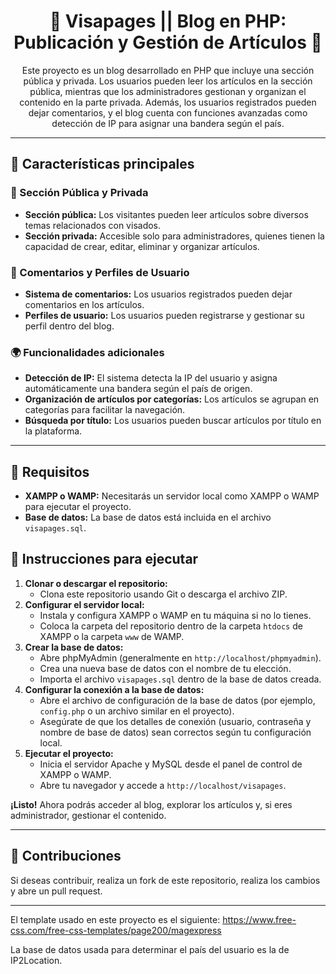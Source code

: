 <h1 align="center">📝 Visapages || Blog en PHP: Publicación y Gestión de Artículos 📝</h1>

<p align="center">
  Este proyecto es un blog desarrollado en PHP que incluye una sección pública y privada. Los usuarios pueden leer los artículos en la sección pública, 
  mientras que los administradores gestionan y organizan el contenido en la parte privada. Además, los usuarios registrados pueden dejar comentarios, 
  y el blog cuenta con funciones avanzadas como detección de IP para asignar una bandera según el país.
</p>

---

<h2>🚀 Características principales</h2>

<h3>📖 Sección Pública y Privada</h3>
<ul>
  <li><strong>Sección pública:</strong> Los visitantes pueden leer artículos sobre diversos temas relacionados con visados.</li>
  <li><strong>Sección privada:</strong> Accesible solo para administradores, quienes tienen la capacidad de crear, editar, eliminar y organizar artículos.</li>
</ul>

<h3>💬 Comentarios y Perfiles de Usuario</h3>
<ul>
  <li><strong>Sistema de comentarios:</strong> Los usuarios registrados pueden dejar comentarios en los artículos.</li>
  <li><strong>Perfiles de usuario:</strong> Los usuarios pueden registrarse y gestionar su perfil dentro del blog.</li>
</ul>

<h3>🌍 Funcionalidades adicionales</h3>
<ul>
  <li><strong>Detección de IP:</strong> El sistema detecta la IP del usuario y asigna automáticamente una bandera según el país de origen.</li>
  <li><strong>Organización de artículos por categorías:</strong> Los artículos se agrupan en categorías para facilitar la navegación.</li>
  <li><strong>Búsqueda por título:</strong> Los usuarios pueden buscar artículos por título en la plataforma.</li>
</ul>

---

<h2>🧰 Requisitos</h2>
<ul>
  <li><strong>XAMPP o WAMP:</strong> Necesitarás un servidor local como XAMPP o WAMP para ejecutar el proyecto.</li>
  <li><strong>Base de datos:</strong> La base de datos está incluida en el archivo <code>visapages.sql</code>.</li>
</ul>

<h2>🚀 Instrucciones para ejecutar</h2>
<ol>
  <li><strong>Clonar o descargar el repositorio:</strong>
    <ul>
      <li>Clona este repositorio usando Git o descarga el archivo ZIP.</li>
    </ul>
  </li>
  <li><strong>Configurar el servidor local:</strong>
    <ul>
      <li>Instala y configura XAMPP o WAMP en tu máquina si no lo tienes.</li>
      <li>Coloca la carpeta del repositorio dentro de la carpeta <code>htdocs</code> de XAMPP o la carpeta <code>www</code> de WAMP.</li>
    </ul>
  </li>
  <li><strong>Crear la base de datos:</strong>
    <ul>
      <li>Abre phpMyAdmin (generalmente en <code>http://localhost/phpmyadmin</code>).</li>
      <li>Crea una nueva base de datos con el nombre de tu elección.</li>
      <li>Importa el archivo <code>visapages.sql</code> dentro de la base de datos creada.</li>
    </ul>
  </li>
  <li><strong>Configurar la conexión a la base de datos:</strong>
    <ul>
      <li>Abre el archivo de configuración de la base de datos (por ejemplo, <code>config.php</code> o un archivo similar en el proyecto).</li>
      <li>Asegúrate de que los detalles de conexión (usuario, contraseña y nombre de base de datos) sean correctos según tu configuración local.</li>
    </ul>
  </li>
  <li><strong>Ejecutar el proyecto:</strong>
    <ul>
      <li>Inicia el servidor Apache y MySQL desde el panel de control de XAMPP o WAMP.</li>
      <li>Abre tu navegador y accede a <code>http://localhost/visapages</code>.</li>
    </ul>
  </li>
</ol>

<p><strong>¡Listo!</strong> Ahora podrás acceder al blog, explorar los artículos y, si eres administrador, gestionar el contenido.</p>

---

<h2>🔧 Contribuciones</h2>
<p>Si deseas contribuir, realiza un fork de este repositorio, realiza los cambios y abre un pull request.</p>

---

El template usado en este proyecto es el siguiente: https://www.free-css.com/free-css-templates/page200/magexpress

La base de datos usada para determinar el país del usuario es la de IP2Location.
